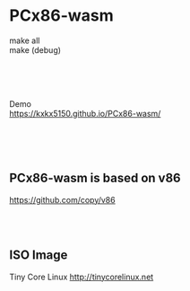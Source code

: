 # PCx86-wasm

make all  
make (debug)

<br><br><br>

Demo  
https://kxkx5150.github.io/PCx86-wasm/

<br><br><br>

## PCx86-wasm is based on v86
https://github.com/copy/v86

<br><br>

## ISO Image
Tiny Core Linux
http://tinycorelinux.net
